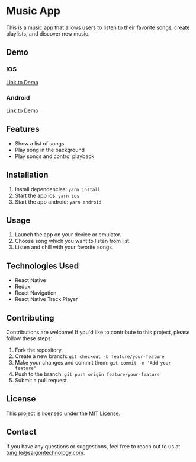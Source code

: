 # Music App

This is a music app that allows users to listen to their favorite songs, create playlists, and discover new music.

## Demo

### IOS

[Link to Demo](https://github.com/saigontechnology/React-Native/M4U/src/assets/ios.mp4)

### Android

[Link to Demo](https://github.com/saigontechnology/React-Native/M4U/src/assets/android.mp4)

## Features

- Show a list of songs
- Play song in the background
- Play songs and control playback

## Installation

1. Install dependencies: `yarn install`
2. Start the app ios: `yarn ios`
3. Start the app android: `yarn android`

## Usage

1. Launch the app on your device or emulator.
2. Choose song which you want to listen from list.
3. Listen and chill with your favorite songs.

## Technologies Used

- React Native
- Redux
- React Navigation
- React Native Track Player

## Contributing

Contributions are welcome! If you'd like to contribute to this project, please follow these steps:

1. Fork the repository.
2. Create a new branch: `git checkout -b feature/your-feature`
3. Make your changes and commit them: `git commit -m 'Add your feature'`
4. Push to the branch: `git push origin feature/your-feature`
5. Submit a pull request.

## License

This project is licensed under the [MIT License](LICENSE).

## Contact

If you have any questions or suggestions, feel free to reach out to us at [tung.le@saigontechnology.com](mailto:tung.le@saigontechnology.com).
